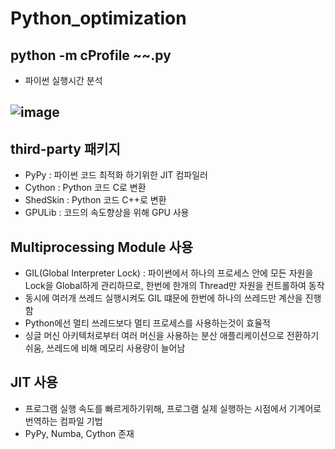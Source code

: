 # Python_optimization

## python -m cProfile ~~.py
- 파이썬 실행시간 분석
## ![image](https://user-images.githubusercontent.com/54635552/179389303-baa43538-c93f-423c-a08e-0919dd5de382.png)

## third-party 패키지
- PyPy : 파이썬 코드 최적화 하기위한 JIT 컴파일러
- Cython : Python 코드 C로 변환
- ShedSkin : Python 코드 C++로 변환
- GPULib : 코드의 속도향상을 위해 GPU 사용

## Multiprocessing Module 사용
- GIL(Global Interpreter Lock) : 파이썬에서 하나의 프로세스 안에 모든 자원을 Lock을 Global하게 관리하므로, 한번에 한개의 Thread만 자원을 컨트롤하여 동작
- 동시에 여러개 쓰레드 실행시켜도 GIL 떄문에 한번에 하나의 쓰레드만 계산을 진행함
- Python에선 멀티 쓰레드보다 멀티 프로세스를 사용하는것이 효율적
- 싱글 머신 아키텍처로부터 여러 머신을 사용하는 분산 애플리케이션으로 전환하기쉬움, 쓰레드에 비해 메모리 사용량이 늘어남


## JIT 사용
- 프로그램 실행 속도를 빠르게하기위해, 프로그램 실제 실행하는 시점에서 기계어로 번역하는 컴파일 기법
- PyPy, Numba, Cython 존재
